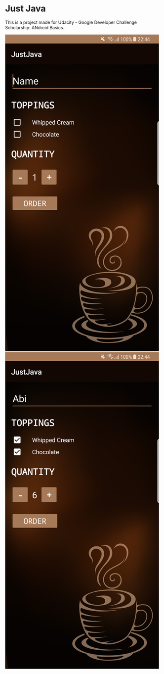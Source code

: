 # Just Java
This is a project made for Udacity - Google Developer Challenge Scholarship: ANdroid Basics.

![JustJava](https://github.com/trivial122/JustJava/blob/master/app/src/main/res/drawable/StartScreen.jpg)
![JustJava](https://github.com/trivial122/JustJava/blob/master/app/src/main/res/drawable/StartScreen1.jpg)
